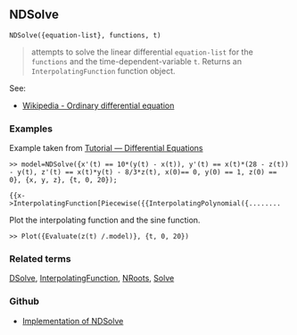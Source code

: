 ## NDSolve

```
NDSolve({equation-list}, functions, t)
```
> attempts to solve the linear differential `equation-list` for the `functions` and the time-dependent-variable `t`. Returns an `InterpolatingFunction` function object.

See:  
* [Wikipedia - Ordinary differential equation](https://en.wikipedia.org/wiki/Ordinary_differential_equation)

### Examples

Example taken from [Tutorial — Differential Equations](https://socialinnovationsimulation.com/2013/07/19/tutorial-differential-equations-2/)

```
>> model=NDSolve({x'(t) == 10*(y(t) - x(t)), y'(t) == x(t)*(28 - z(t)) - y(t), z'(t) == x(t)*y(t) - 8/3*z(t), x(0)== 0, y(0) == 1, z(0) == 0}, {x, y, z}, {t, 0, 20});

{{x->InterpolatingFunction[Piecewise({{InterpolatingPolynomial({........
```

Plot the interpolating function and the sine function.

```
>> Plot({Evaluate(z(t) /.model)}, {t, 0, 20})
```

### Related terms
[DSolve](DSolve.md), [InterpolatingFunction](InterpolatingFunction.md), [NRoots](NRoots.md), [Solve](Solve.md)

### Github

* [Implementation of NDSolve](https://github.com/axkr/symja_android_library/blob/master/symja_android_library/matheclipse-core/src/main/java/org/matheclipse/core/reflection/system/NDSolve.java#L26) 
